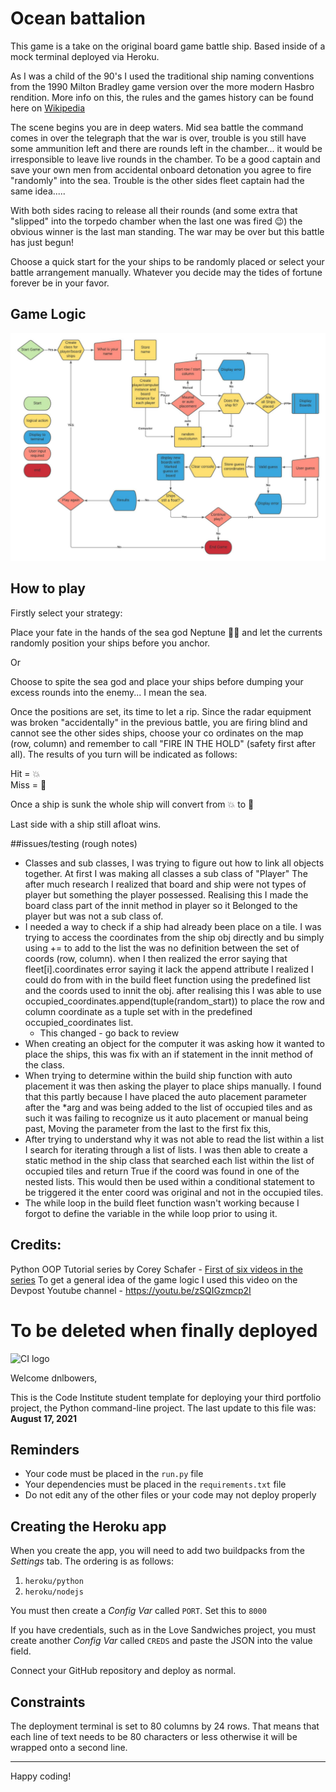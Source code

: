 # Ocean battalion
This game is a take on the original board game battle ship. Based inside of a mock terminal deployed via Heroku.

As I was a child of the 90's I used the traditional ship naming conventions from the 1990 Milton Bradley game version over the more modern Hasbro rendition. More info on this, the rules and the games history can be found here on [Wikipedia](https://en.wikipedia.org/wiki/Battleship_(game))

The scene begins you are in deep waters. Mid sea battle the command comes in over the telegraph that the war is over, trouble is you still have some ammunition left and there are rounds left in the chamber... it would be irresponsible to leave live rounds in the chamber. To be a good captain and save your own men from accidental onboard detonation you agree to fire "randomly" into the sea. Trouble is the other sides fleet captain had the same idea.....

With both sides racing to release all their rounds (and some extra that "slipped" into the torpedo chamber when the last one was fired :wink:) the obvious winner is the last man standing. The war may be over but this battle has just begun!

Choose a quick start for the your ships to be randomly placed or select your battle arrangement manually. Whatever you decide may the tides of fortune forever be in your favor.

## Game Logic

![Game Logic Flowchart](docs/flowchart.jpeg)

## How to play

Firstly select your strategy:  

Place your fate in the hands of the sea god Neptune :merman: and let the currents randomly position your ships before you anchor.   

Or  

Choose to spite the sea god and place your ships before dumping your excess rounds into the enemy... I mean the sea.  

Once the positions are set, its time to let a rip. Since the radar equipment was broken "accidentally" in the previous battle, you are firing blind and cannot see the other sides ships, choose your co ordinates on the map (row, column) and remember to call "FIRE IN THE HOLD" (safety first after all). The results of you turn will be indicated as follows:  

Hit = :boom:  
Miss = :ocean:

Once a ship is sunk the whole ship will convert from :boom: to :diving_mask:

Last side with a ship still afloat wins.

##issues/testing (rough notes)
* Classes and sub classes, I was trying to figure out how to link all objects together. At first I was making all classes a sub class of "Player" The after much research I realized that board and ship were not types of player but something the player possessed. Realising this I made the board class part of the innit method in player so it Belonged to the player but was not a sub class of.
* I needed a way to check if a ship had already been place on a tile. I was trying to access the coordinates from the ship obj directly and bu simply using += to add to the list the was no definition between the set of coords (row, column). when I then realized the error saying that fleet[i].coordinates error saying it lack the append attribute I realized I could do  from with in the build fleet function using the predefined list and the coords used to innit the obj. after realising this I was able to use occupied_coordinates.append(tuple(random_start)) to place the row and column coordinate as a tuple set with in the predefined occupied_coordinates list.
  * This changed - go back to review
* When creating an object for the computer it was asking how it wanted to place the ships, this was fix with an if statement in the innit method of the class.
* When trying to determine within the build ship function with auto placement it was then asking the player to place ships manually. I found that this partly because I have placed the auto placement parameter after the *arg and was being added to the list of occupied tiles and as such it was failing to recognize us it auto placement or manual being past, Moving the parameter from the last to the first fix this,
* After trying to understand why it was not able to read the list within a list I search for iterating through a list of lists. I was then able to create a static method in the ship class that searched each list within the list of occupied tiles and return True if the coord was found in one of the nested lists. This would then be used within a conditional statement to be triggered it the enter coord was original and not in the occupied tiles.
* The while loop in the build fleet function wasn't working because I forgot to define the variable in the while loop prior to using it.

## Credits:
Python OOP Tutorial series by Corey Schafer  - [First of six videos in the series](https://youtu.be/ZDa-Z5JzLYM)
To get a general idea of the game logic I used this video on the Devpost Youtube channel - https://youtu.be/zSQIGzmcp2I



# To be deleted when finally deployed
![CI logo](https://codeinstitute.s3.amazonaws.com/fullstack/ci_logo_small.png)

Welcome dnlbowers,

This is the Code Institute student template for deploying your third portfolio project, the Python command-line project. The last update to this file was: **August 17, 2021**

## Reminders

* Your code must be placed in the `run.py` file
* Your dependencies must be placed in the `requirements.txt` file
* Do not edit any of the other files or your code may not deploy properly

## Creating the Heroku app

When you create the app, you will need to add two buildpacks from the _Settings_ tab. The ordering is as follows:

1. `heroku/python`
2. `heroku/nodejs`

You must then create a _Config Var_ called `PORT`. Set this to `8000`

If you have credentials, such as in the Love Sandwiches project, you must create another _Config Var_ called `CREDS` and paste the JSON into the value field.

Connect your GitHub repository and deploy as normal.

## Constraints

The deployment terminal is set to 80 columns by 24 rows. That means that each line of text needs to be 80 characters or less otherwise it will be wrapped onto a second line.

-----
Happy coding!